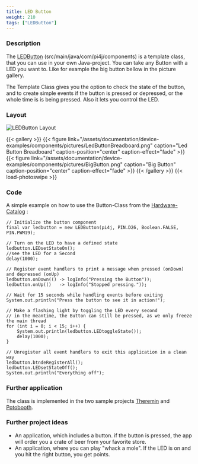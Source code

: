 ```yaml
---
title: LED Button
weight: 210
tags: ["LEDButton"]
---
```

### Description
The [LEDButton](https://github.com/Pi4J/pi4j-example-components/tree/main/src/main/java/com/pi4j/components) (src/main/java/com/pi4j/components) is a template class, that you can use in your own Java-project.
You can take any Button with a LED you want to. Like for example the big button bellow in the picture gallery.

The Template Class gives you the option to check the state of the button, and to create simple events if the button is pressed or depressed, or the whole time is is being pressed. Also it lets you control the LED.

### Layout
![LEDButton Layout](/assets/documentation/device-examples/components/Layout-LEDButton.png)

{{< gallery >}}
{{< figure link="/assets/documentation/device-examples/components/pictures/LedButtonBreadboard.png" caption="Led Button Breadboard" caption-position="center" caption-effect="fade" >}}
{{< figure link="/assets/documentation/device-examples/components/pictures/BigButton.png" caption="Big Button" caption-position="center" caption-effect="fade" >}}
{{< /gallery >}}
{{< load-photoswipe >}}

### Code
A simple example on how to use the Button-Class from the [Hardware-Catalog](https://github.com/Pi4J/pi4j-example-components) :
```
// Initialize the button component
final var ledbutton = new LEDButton(pi4j, PIN.D26, Boolean.FALSE, PIN.PWM19);

// Turn on the LED to have a defined state
ledbutton.LEDsetStateOn();
//see the LED for a Second
delay(1000);

// Register event handlers to print a message when pressed (onDown) and depressed (onUp)
ledbutton.onDown(() -> logInfo("Pressing the Button"));
ledbutton.onUp(()   -> logInfo("Stopped pressing."));

// Wait for 15 seconds while handling events before exiting
System.out.println("Press the button to see it in action!");

// Make a flashing light by toggling the LED every second
// in the meantime, the Button can still be pressed, as we only freeze the main thread
for (int i = 0; i < 15; i++) {
	System.out.println(ledbutton.LEDtoggleState());
	delay(1000);
}

// Unregister all event handlers to exit this application in a clean way
ledbutton.btndeRegisterAll();
ledbutton.LEDsetStateOff();
System.out.println("Everything off");
```

### Further application
The class is implemented in the two sample projects [Theremin](https://github.com/DieterHolz/RaspPiTheremin) and [Potobooth](https://github.com/DieterHolz/PhotoBooth).

### Further project ideas
- An application, which includes a button. if the button is pressed, the app will order you a crate of beer from your favorite store.
- An application, where you can play "whack a mole". If the LED is on and you hit the right button, you get points.
